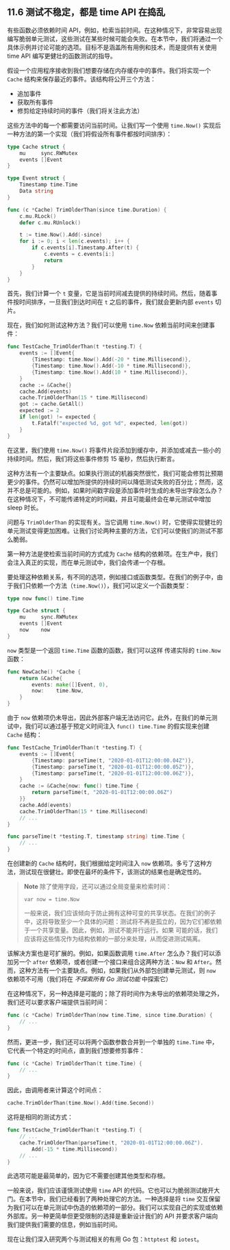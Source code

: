 ## 11.6 测试不稳定，都是 time API 在捣乱

有些函数必须依赖时间 API，例如，检索当前时间。在这种情况下，非常容易出现编写脆弱单元测试，这些测试在某些时候可能会失败。在本节中，我们将通过一个具体示例并讨论可能的选项。目标不是涵盖所有用例和技术，而是提供有关使用 time API 编写更健壮的函数测试的指导。

假设一个应用程序接收到我们想要存储在内存缓存中的事件。我们将实现一个 `Cache` 结构来保存最近的事件。该结构将公开三个方法：

* 追加事件
* 获取所有事件
* 修剪给定持续时间的事件（我们将关注此方法）

这些方法中的每一个都需要访问当前时间。让我们写一个使用 `time.Now()` 实现后一种方法的第一个实现（我们将假设所有事件都按时间排序）：

```go
type Cache struct {
    mu     sync.RWMutex
    events []Event
}

type Event struct {
    Timestamp time.Time
    Data string
}

func (c *Cache) TrimOlderThan(since time.Duration) {
    c.mu.RLock()
    defer c.mu.RUnlock()

    t := time.Now().Add(-since)
    for i := 0; i < len(c.events); i++ {
        if c.events[i].Timestamp.After(t) {
            c.events = c.events[i:]
            return
        }
    }
}
```

首先，我们计算一个 `t` 变量，它是当前时间减去提供的持续时间。然后，随着事件按时间排序，一旦我们到达时间在 `t` 之后的事件，我们就会更新内部 `events` 切片。

现在，我们如何测试这种方法？我们可以使用 `time.Now` 依赖当前时间来创建事件：

```go
func TestCache_TrimOlderThan(t *testing.T) {
    events := []Event{
        {Timestamp: time.Now().Add(-20 * time.Millisecond)},
        {Timestamp: time.Now().Add(-10 * time.Millisecond)},
        {Timestamp: time.Now().Add(10 * time.Millisecond)},
    }
    cache := &Cache{}
    cache.Add(events)
    cache.TrimOlderThan(15 * time.Millisecond)
    got := cache.GetAll()
    expected := 2
    if len(got) != expected {
        t.Fatalf("expected %d, got %d", expected, len(got))
    }
}
```

在这里，我们使用 `time.Now()` 将事件片段添加到缓存中，并添加或减去一些小的持续时间。然后，我们将这些事件修剪 15 毫秒，然后执行断言。

这种方法有一个主要缺点。如果执行测试的机器突然很忙，我们可能会修剪比预期更少的事件。仍然可以增加所提供的持续时间以降低测试失败的百分比；然而，这并不总是可能的。例如，如果时间戳字段是添加事件时生成的未导出字段怎么办？在这种情况下，不可能传递特定的时间戳，并且可能最终会在单元测试中增加 sleep 时长。

问题与 `TrimOlderThan` 的实现有关。当它调用 `time.Now()` 时，它使得实现健壮的单元测试变得更加困难。让我们讨论两种主要的方法，它们可以使我们的测试不那么脆弱。

第一种方法是使检索当前时间的方式成为 `Cache` 结构的依赖项。在生产中，我们会注入真正的实现，而在单元测试中，我们会传递一个存根。

要处理这种依赖关系，有不同的选项，例如接口或函数类型。在我们的例子中，由于我们只依赖一个方法（`time.Now()`），我们可以定义一个函数类型：

```go
type now func() time.Time

type Cache struct {
    mu     sync.RWMutex
    events []Event
    now    now
}
```

`now` 类型是一个返回 `time.Time` 函数的函数，我们可以这样 传递实际的 `time.Now` 函数：

```go
func NewCache() *Cache {
    return &Cache{
        events: make([]Event, 0),
        now:    time.Now,
    }
}
```

由于 `now` 依赖项仍未导出，因此外部客户端无法访问它。此外，在我们的单元测试中，我们可以通过基于预定义时间注入 `func() time.Time` 的假实现来创建 `Cache` 结构：

```go
func TestCache_TrimOlderThan(t *testing.T) {
    events := []Event{
        {Timestamp: parseTime(t, "2020-01-01T12:00:00.04Z")},
        {Timestamp: parseTime(t, "2020-01-01T12:00:00.05Z")},
        {Timestamp: parseTime(t, "2020-01-01T12:00:00.06Z")},
    }
    cache := &Cache{now: func() time.Time {
        return parseTime(t, "2020-01-01T12:00:00.06Z")
    }}
    cache.Add(events)
    cache.TrimOlderThan(15 * time.Millisecond)
    // ...
}

func parseTime(t *testing.T, timestamp string) time.Time {
    // ...
}
```

在创建新的 `Cache` 结构时，我们根据给定时间注入 `now` 依赖项。多亏了这种方法，测试现在很健壮。即使在最坏的条件下，该测试的结果也是确定性的。

> **Note** 除了使用字段，还可以通过全局变量来检索时间：
>
>`var now = time.Now`
>
> 一般来说，我们应该倾向于防止拥有这种可变的共享状态。在我们的例子中，这将导致至少一个具体的问题：测试将不再是孤立的，因为它们都依赖于一个共享变量。因此，例如，测试不能并行运行。如果 可能的话，我们应该将这些情况作为结构依赖的一部分来处理，从而促进测试隔离。

该解决方案也是可扩展的。例如，如果函数调用 `time.After` 怎么办？我们可以添加另一个 `after` 依赖项，或者创建一个接口来组合这两种方法：`Now` 和 `After`。然而，这种方法有一个主要缺点。例如，如果我们从外部包创建单元测试，则 `now` 依赖项不可用（我们将在 *不探索所有 Go 测试功能* 中探索它）

在这种情况下，另一种选择是可能的；除了将时间作为未导出的依赖项处理之外，我们还可以要求客户端提供当前时间：

```go
func (c *Cache) TrimOlderThan(now time.Time, since time.Duration) {
    // ...
}
```

然而，更进一步，我们还可以将两个函数参数合并到一个单独的 `time.Time` 中，它代表一个特定的时间点，直到我们想要修剪事件：

```go
func (c *Cache) TrimOlderThan(t time.Time) {
    // ...
}
```

因此，由调用者来计算这个时间点：

```go
cache.TrimOlderThan(time.Now().Add(time.Second))
```

这将是相同的测试方式：

```go
func TestCache_TrimOlderThan(t *testing.T) {
    // ...
    cache.TrimOlderThan(parseTime(t, "2020-01-01T12:00:00.06Z").
        Add(-15 * time.Millisecond))
    // ...
}
```

此选项可能是最简单的，因为它不需要创建其他类型和存根。

一般来说，我们应该谨慎测试使用 `time` API 的代码。它也可以为脆弱测试敞开大门。在本节中，我们已经看到了两种处理它的方法。一种选择是将 `time` 交互保留为我们可以在单元测试中伪造的依赖项的一部分。我们可以实现自己的实现或依赖外部库。另一种更简单但更受限制的选择是重新设计我们的 API 并要求客户端向我们提供我们需要的信息，例如当前时间。

现在让我们深入研究两个与测试相关的有用 Go 包：`httptest` 和 `iotest`。